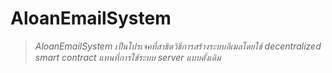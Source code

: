# AloanEmailSystem
>*AloanEmailSystem เป็นโปรเจคที่สาธิตวิธีการสร้างระบบอีเมลโดยใช้ decentralized smart contract แทนที่การใช้ระบบ server แบบดั้งเดิม*
